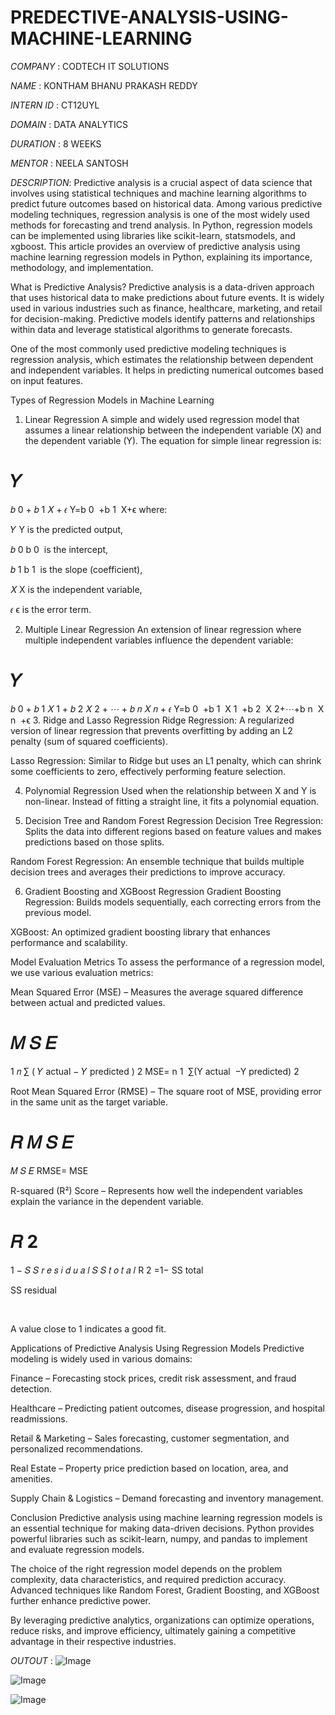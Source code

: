 # PREDECTIVE-ANALYSIS-USING-MACHINE-LEARNING

*COMPANY* : CODTECH IT SOLUTIONS

*NAME* : KONTHAM BHANU PRAKASH REDDY

*INTERN ID* : CT12UYL

*DOMAIN* : DATA ANALYTICS

*DURATION* : 8 WEEKS

*MENTOR* : NEELA SANTOSH

*DESCRIPTION*:
Predictive analysis is a crucial aspect of data science that involves using statistical techniques and machine learning algorithms to predict future outcomes based on historical data. Among various predictive modeling techniques, regression analysis is one of the most widely used methods for forecasting and trend analysis. In Python, regression models can be implemented using libraries like scikit-learn, statsmodels, and xgboost. This article provides an overview of predictive analysis using machine learning regression models in Python, explaining its importance, methodology, and implementation.

What is Predictive Analysis?
Predictive analysis is a data-driven approach that uses historical data to make predictions about future events. It is widely used in various industries such as finance, healthcare, marketing, and retail for decision-making. Predictive models identify patterns and relationships within data and leverage statistical algorithms to generate forecasts.

One of the most commonly used predictive modeling techniques is regression analysis, which estimates the relationship between dependent and independent variables. It helps in predicting numerical outcomes based on input features.

Types of Regression Models in Machine Learning
1. Linear Regression
A simple and widely used regression model that assumes a linear relationship between the independent variable (X) and the dependent variable (Y). The equation for simple linear regression is:

𝑌
=
𝑏
0
+
𝑏
1
𝑋
+
𝜖
Y=b 
0
​
 +b 
1
​
 X+ϵ
where:

𝑌
Y is the predicted output,

𝑏
0
b 
0
​
  is the intercept,

𝑏
1
b 
1
​
  is the slope (coefficient),

𝑋
X is the independent variable,

𝜖
ϵ is the error term.

2. Multiple Linear Regression
An extension of linear regression where multiple independent variables influence the dependent variable:

𝑌
=
𝑏
0
+
𝑏
1
𝑋
1
+
𝑏
2
𝑋
2
+
⋯
+
𝑏
𝑛
𝑋
𝑛
+
𝜖
Y=b 
0
​
 +b 
1
​
 X 
1
​
 +b 
2
​
 X 
2
​
 +⋯+b 
n
​
 X 
n
​
 +ϵ
3. Ridge and Lasso Regression
Ridge Regression: A regularized version of linear regression that prevents overfitting by adding an L2 penalty (sum of squared coefficients).

Lasso Regression: Similar to Ridge but uses an L1 penalty, which can shrink some coefficients to zero, effectively performing feature selection.

4. Polynomial Regression
Used when the relationship between X and Y is non-linear. Instead of fitting a straight line, it fits a polynomial equation.

5. Decision Tree and Random Forest Regression
Decision Tree Regression: Splits the data into different regions based on feature values and makes predictions based on those splits.

Random Forest Regression: An ensemble technique that builds multiple decision trees and averages their predictions to improve accuracy.

6. Gradient Boosting and XGBoost Regression
Gradient Boosting Regression: Builds models sequentially, each correcting errors from the previous model.

XGBoost: An optimized gradient boosting library that enhances performance and scalability.

Model Evaluation Metrics
To assess the performance of a regression model, we use various evaluation metrics:

Mean Squared Error (MSE) – Measures the average squared difference between actual and predicted values.

𝑀
𝑆
𝐸
=
1
𝑛
∑
(
𝑌
actual
−
𝑌
predicted
)
2
MSE= 
n
1
​
 ∑(Y 
actual
​
 −Y 
predicted
​
 ) 
2
 
Root Mean Squared Error (RMSE) – The square root of MSE, providing error in the same unit as the target variable.

𝑅
𝑀
𝑆
𝐸
=
𝑀
𝑆
𝐸
RMSE= 
MSE
​
 
R-squared (R²) Score – Represents how well the independent variables explain the variance in the dependent variable.

𝑅
2
=
1
−
𝑆
𝑆
𝑟
𝑒
𝑠
𝑖
𝑑
𝑢
𝑎
𝑙
𝑆
𝑆
𝑡
𝑜
𝑡
𝑎
𝑙
R 
2
 =1− 
SS 
total
​
 
SS 
residual
​
 
​
 
A value close to 1 indicates a good fit.

Applications of Predictive Analysis Using Regression Models
Predictive modeling is widely used in various domains:

Finance – Forecasting stock prices, credit risk assessment, and fraud detection.

Healthcare – Predicting patient outcomes, disease progression, and hospital readmissions.

Retail & Marketing – Sales forecasting, customer segmentation, and personalized recommendations.

Real Estate – Property price prediction based on location, area, and amenities.

Supply Chain & Logistics – Demand forecasting and inventory management.

Conclusion
Predictive analysis using machine learning regression models is an essential technique for making data-driven decisions. Python provides powerful libraries such as scikit-learn, numpy, and pandas to implement and evaluate regression models.

The choice of the right regression model depends on the problem complexity, data characteristics, and required prediction accuracy. Advanced techniques like Random Forest, Gradient Boosting, and XGBoost further enhance predictive power.

By leveraging predictive analytics, organizations can optimize operations, reduce risks, and improve efficiency, ultimately gaining a competitive advantage in their respective industries.

*OUTOUT* :
![Image](https://github.com/user-attachments/assets/41e82566-a947-4145-81d8-a350348f39ef)

![Image](https://github.com/user-attachments/assets/9e486dbe-63b5-4818-8d1f-f7b9ebf94a0f)

![Image](https://github.com/user-attachments/assets/235d1817-6316-4cac-8056-5f8766207544)
